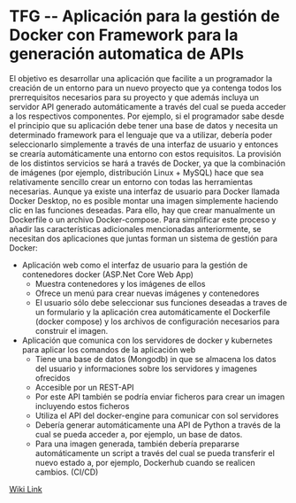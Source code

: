 # TFG -- Aplicación para la gestión de Docker con Framework para la generación automatica de APIs
El objetivo es desarrollar una aplicación que facilite a un programador la creación de un entorno para un nuevo proyecto que ya contenga todos los prerrequisitos necesarios para su proyecto y que además incluya un servidor API generado automáticamente a través del cual se pueda acceder a los respectivos componentes.
Por ejemplo, si el programador sabe desde el principio que su aplicación debe tener una base de datos y necesita un determinado framework para el lenguaje que va a utilizar, debería poder seleccionarlo simplemente a través de una interfaz de usuario y entonces se crearía automáticamente una entorno con estos requisitos.
La provisión de los distintos servicios se hará a través de Docker, ya que la combinación de imágenes (por ejemplo, distribución Linux + MySQL) hace que sea relativamente sencillo crear un entorno con todas las herramientas necesarias.
Aunque ya existe una interfaz de usuario para Docker llamada Docker Desktop, no es posible montar una imagen simplemente haciendo clic en las funciones deseadas. Para ello, hay que crear manualmente un Dockerfile o un archivo Docker-compose.
Para simplificar este proceso y añadir las características adicionales mencionadas anteriormente, se necesitan dos aplicaciones que juntas forman un sistema de gestión para Docker:
- Aplicación web como el interfaz de usuario para la gestión de contenedores docker (ASP.Net Core Web App)
  - Muestra contenedores y los imágenes de ellos
  - Ofrece un menú para crear nuevas imágenes y contenedores
  - El usuario sólo debe seleccionar sus funciones deseadas a traves de un formulario y la aplicación crea automáticamente el Dockerfile (docker compose) y los archivos de configuración necesarios para construir el imagen.
- Aplicación que comunica con los servidores de docker y kubernetes para aplicar los comandos de la aplicación web
  - Tiene una base de datos (Mongodb) in que se almacena los datos del usuario y informaciones sobre los servidores y imagenes ofrecidos
  - Accesible por un REST-API
  - Por este API también se podría enviar ficheros para crear un imagen incluyendo estos ficheros
  - Utiliza el API del docker-engine para comunicar con sol servidores
  - Debería generar automáticamente una API de Python a través de la cual se pueda acceder a, por ejemplo, un base de datos.
  - Para una imagen generada, también debería prepararse automáticamente un script a través del cual se pueda transferir el nuevo estado a, por ejemplo, Dockerhub cuando se realicen cambios. (CI/CD)

[Wiki Link](https://github.com/vvanrueschen/Trabajo-fin-de-Grado/wiki)
